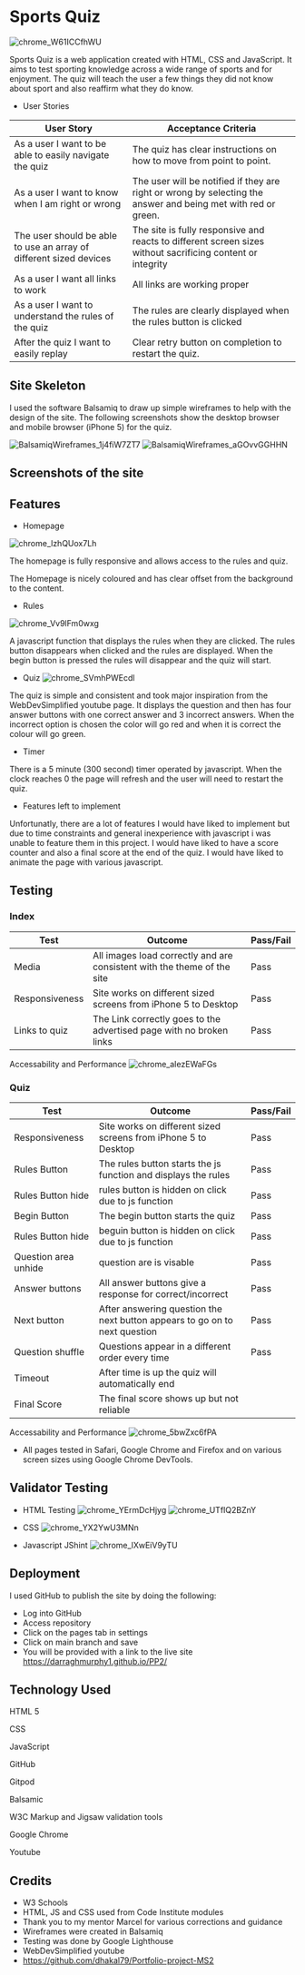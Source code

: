 



# Sports Quiz

![chrome_W61ICCfhWU](https://user-images.githubusercontent.com/103134533/175970373-0cdf872c-4970-4e8f-bb95-e9690a6dd634.png)

Sports Quiz is a web application created with HTML, CSS and JavaScript. It aims to test sporting knowledge across a wide range of sports and for enjoyment. The quiz will teach the user a few things they did not know about sport and also reaffirm what they do know. 

- User Stories


| User Story | Acceptance Criteria |
| ----------- | ----------- |
| As a user I want to be able to easily navigate the quiz | The quiz has clear instructions on how to move from point to point. |
| As a user I want to know when I am right or wrong | The user will be notified if they are right or wrong by selecting the answer and being met with red or green. |
| The user should be able to use an array of different sized devices | The site is fully responsive and reacts to different screen sizes without sacrificing content or integrity |
| As a user I want all links to work | All links are working proper |
| As a user I want to understand the rules of the quiz | The rules are clearly displayed when the rules button is clicked |
| After the quiz I want to easily replay | Clear retry button on completion to restart the quiz. |





## Site Skeleton

I used the software Balsamiq to draw up simple wireframes to help with the design of the site. The following screenshots show the desktop browser and mobile browser (iPhone 5) for the quiz.

![BalsamiqWireframes_1j4fiW7ZT7](https://user-images.githubusercontent.com/103134533/175974374-706c0b50-2ced-4da5-b087-a1db8884045c.png)
![BalsamiqWireframes_aGOvvGGHHN](https://user-images.githubusercontent.com/103134533/175974381-303f6fd0-171b-4052-a18d-95e45a21063c.png)



## Screenshots of the site

## Features

- Homepage
 
![chrome_lzhQUox7Lh](https://user-images.githubusercontent.com/103134533/175970407-f3b34801-bde3-4fb8-9089-eb07e6da223d.png)

The homepage is fully responsive and allows access to the rules and quiz.

The Homepage is nicely coloured and has clear offset from the background to the content.

- Rules 

![chrome_Vv9lFm0wxg](https://user-images.githubusercontent.com/103134533/176123454-587fbd7e-0796-44d1-95c8-7c017d9cdd99.png)


A javascript function that displays the rules when they are clicked. The rules button disappears when clicked and the rules are displayed. When the begin button is pressed the rules will disappear and the quiz will start.

- Quiz 
![chrome_SVmhPWEcdl](https://user-images.githubusercontent.com/103134533/175970509-143a8db1-9cd3-4ced-ab7b-2e4b0b0a522b.png)

The quiz is simple and consistent and took major inspiration from the WebDevSimplified youtube page. It displays the question and then has four answer buttons with one correct answer and 3 incorrect answers. When the incorrect option is chosen the color will go red and when it is correct the colour will go green. 

- Timer 

There is a 5 minute (300 second) timer operated by javascript. When the clock reaches 0 the page will refresh and the user will need to restart the quiz.

- Features left to implement 

Unfortunatly, there are a lot of features I would have liked to implement but due to time constraints and general inexperience with javascript i was unable to feature them in this project. 
I would have liked to have a score counter and also a final score at the end of the quiz. I would have liked to animate the page with various javascript. 


## Testing 

### Index

| Test | Outcome | Pass/Fail |
| ----------- | ----------- | ---------- |
| Media | All images load correctly and are consistent with the theme of the site | Pass |
| Responsiveness | Site works on different sized screens from iPhone 5 to Desktop| Pass |
| Links to quiz | The Link correctly goes to the advertised page with no broken links | Pass |



Accessability and Performance
![chrome_aIezEWaFGs](https://user-images.githubusercontent.com/103134533/175970573-f3ffcc99-2ce3-46fa-997a-f089ab3ec1ff.png)


### Quiz


| Test | Outcome | Pass/Fail |
| ----------- | ----------- | -------- |
| Responsiveness | Site works on different sized screens from iPhone 5 to Desktop| Pass |
| Rules Button | The rules button starts the js function and displays the rules | Pass |
| Rules Button hide | rules button is hidden on click due to js function | Pass |
| Begin Button | The begin button starts the quiz | Pass |
| Rules Button hide | beguin button is hidden on click due to js function | Pass |
| Question area unhide | question are is visable | Pass |
| Answer buttons | All answer buttons give a response for correct/incorrect | Pass |
| Next button | After answering question the next button appears to go on to next question | Pass | 
| Question shuffle | Questions appear in a different order every time | Pass |
| Timeout | After time is up the quiz will automatically end | 
| Final Score | The final score shows up but not reliable |


Accessability and Performance
![chrome_5bwZxc6fPA](https://user-images.githubusercontent.com/103134533/175970638-e591b232-5b95-43af-a13b-8928d2211a7c.png)


- All pages tested in Safari, Google Chrome and Firefox and on various screen sizes using Google Chrome DevTools.

## Validator Testing

- HTML Testing 
![chrome_YErmDcHjyg](https://user-images.githubusercontent.com/103134533/175967655-b1e2a9cd-24b7-4445-b319-629abd932d76.png)
![chrome_UTfIQ2BZnY](https://user-images.githubusercontent.com/103134533/175967848-5ad57147-3227-4fb6-9634-0c2eea4fb3d5.png)

- CSS 
![chrome_YX2YwU3MNn](https://user-images.githubusercontent.com/103134533/175967899-dbbb19ac-2814-4a9e-a03d-28887a82436e.png)

- Javascript JShint 
![chrome_lXwEiV9yTU](https://user-images.githubusercontent.com/103134533/175967961-2217fc7b-5980-42d5-a2d2-4ed343e44676.png)




## Deployment

I used GitHub to publish the site by doing the following:
- Log into GitHub
- Access repository
- Click on the pages tab in settings
- Click on main branch and save
- You will be provided with a link to the live site
https://darraghmurphy1.github.io/PP2/


## Technology Used

HTML 5

CSS

JavaScript 

GitHub

Gitpod 

Balsamic

W3C Markup and Jigsaw validation tools

Google Chrome

Youtube

## Credits

- W3 Schools
- HTML, JS and CSS used from Code Institute modules
- Thank you to my mentor Marcel for various corrections and guidance
- Wireframes were created in Balsamiq
- Testing was done by Google Lighthouse
- WebDevSimplified youtube 
- https://github.com/dhakal79/Portfolio-project-MS2




